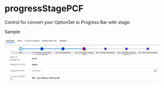 # progressStagePCF
 Control for convert your OptionSet to Progress Bar with stage:
 
Sample: 

 
![Image of Samples](https://github.com/molyom/progressStagePCF/blob/main/ProgressBarPCF/img/ProgressBar.gif)
 
 
